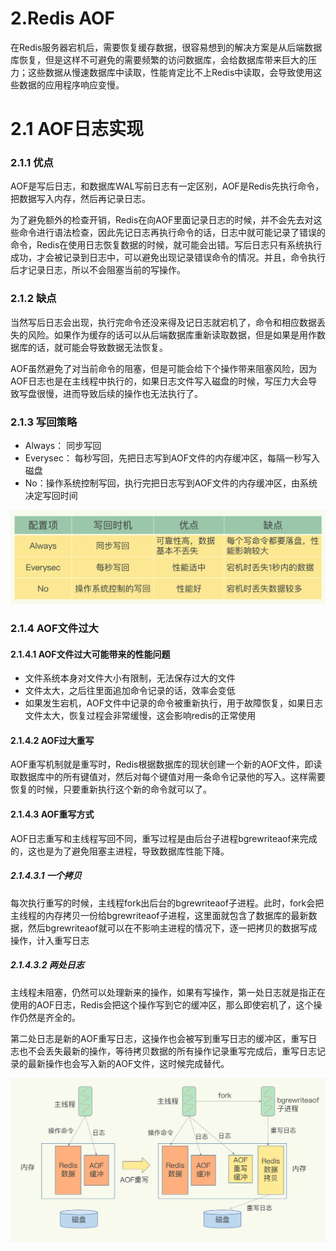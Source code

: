 # 2.Redis AOF

在Redis服务器宕机后，需要恢复缓存数据，很容易想到的解决方案是从后端数据库恢复，但是这样不可避免的需要频繁的访问数据库，会给数据库带来巨大的压力；这些数据从慢速数据库中读取，性能肯定比不上Redis中读取，会导致使用这些数据的应用程序响应变慢。

# 2.1 AOF日志实现

### 2.1.1 优点

AOF是写后日志，和数据库WAL写前日志有一定区别，AOF是Redis先执行命令，把数据写入内存，然后再记录日志。

为了避免额外的检查开销，Redis在向AOF里面记录日志的时候，并不会先去对这些命令进行语法检查，因此先记日志再执行命令的话，日志中就可能记录了错误的命令，Redis在使用日志恢复数据的时候，就可能会出错。写后日志只有系统执行成功，才会被记录到日志中，可以避免出现记录错误命令的情况。并且，命令执行后才记录日志，所以不会阻塞当前的写操作。

### 2.1.2 缺点

当然写后日志会出现，执行完命令还没来得及记日志就宕机了，命令和相应数据丢失的风险。如果作为缓存的话可以从后端数据库重新读取数据，但是如果是用作数据库的话，就可能会导致数据无法恢复。

AOF虽然避免了对当前命令的阻塞，但是可能会给下个操作带来阻塞风险，因为AOF日志也是在主线程中执行的，如果日志文件写入磁盘的时候，写压力大会导致写盘很慢，进而导致后续的操作也无法执行了。

### 2.1.3 写回策略

- Always： 同步写回
- Everysec： 每秒写回，先把日志写到AOF文件的内存缓冲区，每隔一秒写入磁盘
- No：操作系统控制写回，执行完把日志写到AOF文件的内存缓冲区，由系统决定写回时间

![image-20210123151726100](2.Redis-AOF.assets/image-20210123151726100.png)

### 2.1.4 AOF文件过大

#### 2.1.4.1 AOF文件过大可能带来的性能问题

- 文件系统本身对文件大小有限制，无法保存过大的文件
- 文件太大，之后往里面追加命令记录的话，效率会变低
- 如果发生宕机，AOF文件中记录的命令被重新执行，用于故障恢复，如果日志文件太大，恢复过程会非常缓慢，这会影响redis的正常使用

#### 2.1.4.2 AOF过大重写

AOF重写机制就是重写时，Redis根据数据库的现状创建一个新的AOF文件，即读取数据库中的所有键值对，然后对每个键值对用一条命令记录他的写入。这样需要恢复的时候，只要重新执行这个新的命令就可以了。

#### 2.1.4.3 AOF重写方式

AOF日志重写和主线程写回不同，重写过程是由后台子进程bgrewriteaof来完成的，这也是为了避免阻塞主进程，导致数据库性能下降。

##### 2.1.4.3.1 一个拷贝

每次执行重写的时候，主线程fork出后台的bgrewriteaof子进程。此时，fork会把主线程的内存拷贝一份给bgrewriteaof子进程，这里面就包含了数据库的最新数据，然后bgrewriteaof就可以在不影响主进程的情况下，逐一把拷贝的数据写成操作，计入重写日志

##### 2.1.4.3.2 两处日志

主线程未阻塞，仍然可以处理新来的操作，如果有写操作，第一处日志就是指正在使用的AOF日志，Redis会把这个操作写到它的缓冲区，那么即使宕机了，这个操作仍然是齐全的。

第二处日志是新的AOF重写日志，这操作也会被写到重写日志的缓冲区，重写日志也不会丢失最新的操作，等待拷贝数据的所有操作记录重写完成后，重写日志记录的最新操作也会写入新的AOF文件，这时候完成替代。

![image-20210123160146220](2.Redis-AOF.assets/image-20210123160146220.png)

